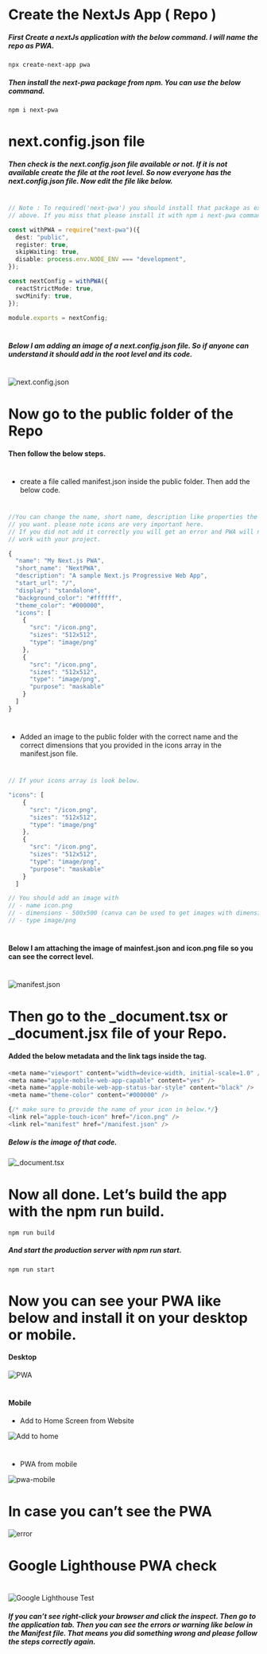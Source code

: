 # Create the NextJs App ( Repo )

##### First Create a nextJs application with the below command. I will name the repo as PWA.

```
npx create-next-app pwa
```

##### Then install the next-pwa package from npm. You can use the below command.

```
npm i next-pwa
```

# next.config.json file

##### Then check is the next.config.json file available or not. If it is not available create the file at the root level. So now everyone has the next.config.json file. Now edit the file like below.

#

```typescript
// Note : To required('next-pwa') you should install that package as explain
// above. If you miss that please install it with npm i next-pwa command.

const withPWA = require("next-pwa")({
  dest: "public",
  register: true,
  skipWaiting: true,
  disable: process.env.NODE_ENV === "development",
});

const nextConfig = withPWA({
  reactStrictMode: true,
  swcMinify: true,
});

module.exports = nextConfig;
```

#

##### Below I am adding an image of a next.config.json file. So if anyone can understand it should add in the root level and its code.

#

![next.config.json](https://miro.medium.com/v2/resize:fit:1400/format:webp/1*XCExd5E12Dc8CGtyYBP_vg.png)

#

# Now go to the public folder of the Repo

#### Then follow the below steps.

#

- create a file called manifest.json inside the public folder. Then add the below code.

#

```typescript
//You can change the name, short name, description like properties the way
// you want. please note icons are very important here.
// If you did not add it correctly you will get an error and PWA will not
// work with your project.

{
  "name": "My Next.js PWA",
  "short_name": "NextPWA",
  "description": "A sample Next.js Progressive Web App",
  "start_url": "/",
  "display": "standalone",
  "background_color": "#ffffff",
  "theme_color": "#000000",
  "icons": [
    {
      "src": "/icon.png",
      "sizes": "512x512",
      "type": "image/png"
    },
    {
      "src": "/icon.png",
      "sizes": "512x512",
      "type": "image/png",
      "purpose": "maskable"
    }
  ]
}
```

#

#

- Added an image to the public folder with the correct name and the correct dimensions that you provided in the icons array in the manifest.json file.

#

```typescript
// If your icons array is look below.

"icons": [
    {
      "src": "/icon.png",
      "sizes": "512x512",
      "type": "image/png"
    },
    {
      "src": "/icon.png",
      "sizes": "512x512",
      "type": "image/png",
      "purpose": "maskable"
    }
  ]

// You should add an image with
// - name icon.png
// - dimensions - 500x500 (canva can be used to get images with dimensions)
// - type image/png
```

#

#### Below I am attaching the image of mainfest.json and icon.png file so you can see the correct level.

#

![manifest.json](https://miro.medium.com/v2/resize:fit:1400/format:webp/1*8CmDSnvx-mthlsdjmgHoiw.png)

#

# Then go to the \_document.tsx or \_document.jsx file of your Repo.

#### Added the below metadata and the link tags inside the <Head> tag.

```typescript
<meta name="viewport" content="width=device-width, initial-scale=1.0" />
<meta name="apple-mobile-web-app-capable" content="yes" />
<meta name="apple-mobile-web-app-status-bar-style" content="black" />
<meta name="theme-color" content="#000000" />

{/* make sure to provide the name of your icon in below.*/}
<link rel="apple-touch-icon" href="/icon.png" />
<link rel="manifest" href="/manifest.json" />
```

##### Below is the image of that code.

![_document.tsx](https://miro.medium.com/v2/resize:fit:1400/format:webp/1*dntgXrGDUmz0hN00IpJbvQ.png)

#

# Now all done. Let’s build the app with the npm run build.

```
npm run build
```

##### And start the production server with npm run start.

```
npm run start
```

# Now you can see your PWA like below and install it on your desktop or mobile.

#### Desktop

![PWA](https://miro.medium.com/v2/resize:fit:1400/format:webp/1*4xGyEJcuUWMHCqPKVMp6FQ.png)

#

#### Mobile

- Add to Home Screen from Website

![Add to home](https://cdn-images-1.medium.com/max/1600/1*YdizLAwFjthafKlyNsYu1g.jpeg)

#

- PWA from mobile

![pwa-mobile](https://cdn-images-1.medium.com/max/1600/1*v2eulVSqgmKXfvtGxiaEbQ.gif)

#

# In case you can’t see the PWA

![error](https://miro.medium.com/v2/resize:fit:1400/format:webp/1*qrtxx46erHxBxl8oJSAZRQ.png)

#

# Google Lighthouse PWA check

#

![Google Lighthouse Test](https://cdn-images-1.medium.com/max/1600/1*nKAb5CnaJemqpX12pmW2sQ.png)

##### If you can’t see right-click your browser and click the inspect. Then go to the application tab. Then you can see the errors or warning like below in the Manifest file. That means you did something wrong and please follow the steps correctly again.
